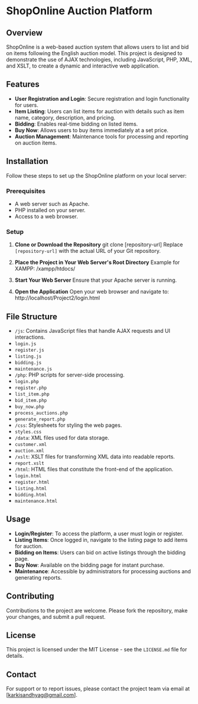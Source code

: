# ShopOnline Auction Platform

## Overview
ShopOnline is a web-based auction system that allows users to list and bid on items following the English auction model. This project is designed to demonstrate the use of AJAX technologies, including JavaScript, PHP, XML, and XSLT, to create a dynamic and interactive web application.

## Features
- **User Registration and Login**: Secure registration and login functionality for users.
- **Item Listing**: Users can list items for auction with details such as item name, category, description, and pricing.
- **Bidding**: Enables real-time bidding on listed items.
- **Buy Now**: Allows users to buy items immediately at a set price.
- **Auction Management**: Maintenance tools for processing and reporting on auction items.

## Installation
Follow these steps to set up the ShopOnline platform on your local server:

### Prerequisites
- A web server such as Apache.
- PHP installed on your server.
- Access to a web browser.

### Setup
1. **Clone or Download the Repository**
git clone [repository-url]
Replace `[repository-url]` with the actual URL of your Git repository.

2. **Place the Project in Your Web Server's Root Directory**
Example for XAMPP:
/xampp/htdocs/

3. **Start Your Web Server**
Ensure that your Apache server is running.

4. **Open the Application**
Open your web browser and navigate to:
http://localhost/Project2/login.html


## File Structure
- `/js`: Contains JavaScript files that handle AJAX requests and UI interactions.
- `login.js`
- `register.js`
- `listing.js`
- `bidding.js`
- `maintenance.js`
- `/php`: PHP scripts for server-side processing.
- `login.php`
- `register.php`
- `list_item.php`
- `bid_item.php`
- `buy_now.php`
- `process_auctions.php`
- `generate_report.php`
- `/css`: Stylesheets for styling the web pages.
- `styles.css`
- `/data`: XML files used for data storage.
- `customer.xml`
- `auction.xml`
- `/xslt`: XSLT files for transforming XML data into readable reports.
- `report.xslt`
- `/html`: HTML files that constitute the front-end of the application.
- `login.html`
- `register.html`
- `listing.html`
- `bidding.html`
- `maintenance.html`

## Usage
- **Login/Register**: To access the platform, a user must login or register.
- **Listing Items**: Once logged in, navigate to the listing page to add items for auction.
- **Bidding on Items**: Users can bid on active listings through the bidding page.
- **Buy Now**: Available on the bidding page for instant purchase.
- **Maintenance**: Accessible by administrators for processing auctions and generating reports.

## Contributing
Contributions to the project are welcome. Please fork the repository, make your changes, and submit a pull request.

## License
This project is licensed under the MIT License - see the `LICENSE.md` file for details.

## Contact
For support or to report issues, please contact the project team via email at [karkisandhyag@gmail.com].


